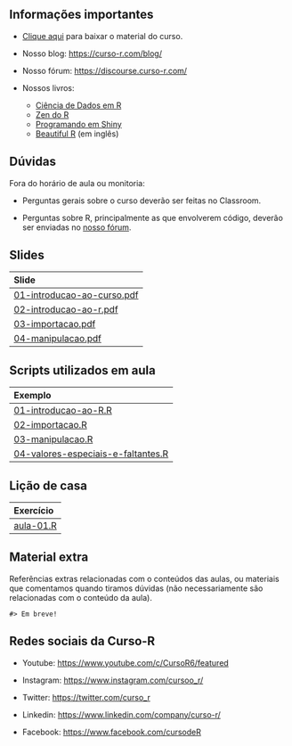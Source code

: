 
<!-- README.md is generated from README.Rmd. Please edit that file -->

## Informações importantes

- [Clique
  aqui](https://github.com/curso-r/main-r4ds-1/raw/master/material_do_curso.zip)
  para baixar o material do curso.

- Nosso blog: <https://curso-r.com/blog/>

- Nosso fórum: <https://discourse.curso-r.com/>

- Nossos livros:

  - [Ciência de Dados em R](https://livro.curso-r.com/)
  - [Zen do R](https://curso-r.github.io/zen-do-r/)
  - [Programando em Shiny](https://programando-em-shiny.curso-r.com/)
  - [Beautiful R](https://curso-r.github.io/beautiful-r/) (em inglês)

## Dúvidas

Fora do horário de aula ou monitoria:

- Perguntas gerais sobre o curso deverão ser feitas no Classroom.

- Perguntas sobre R, principalmente as que envolverem código, deverão
  ser enviadas no [nosso fórum](https://discourse.curso-r.com/).

## Slides

| Slide                                                                                                   |
|:--------------------------------------------------------------------------------------------------------|
| [01-introducao-ao-curso.pdf](https://curso-r.github.io/202311-r4ds-1/slides/01-introducao-ao-curso.pdf) |
| [02-introducao-ao-r.pdf](https://curso-r.github.io/202311-r4ds-1/slides/02-introducao-ao-r.pdf)         |
| [03-importacao.pdf](https://curso-r.github.io/202311-r4ds-1/slides/03-importacao.pdf)                   |
| [04-manipulacao.pdf](https://curso-r.github.io/202311-r4ds-1/slides/04-manipulacao.pdf)                 |

## Scripts utilizados em aula

| Exemplo                                                                                                                  |
|:-------------------------------------------------------------------------------------------------------------------------|
| [01-introducao-ao-R.R](https://curso-r.github.io/202311-r4ds-1/scripts/01-introducao-ao-R.R)                             |
| [02-importacao.R](https://curso-r.github.io/202311-r4ds-1/scripts/02-importacao.R)                                       |
| [03-manipulacao.R](https://curso-r.github.io/202311-r4ds-1/scripts/03-manipulacao.R)                                     |
| [04-valores-especiais-e-faltantes.R](https://curso-r.github.io/202311-r4ds-1/scripts/04-valores-especiais-e-faltantes.R) |

## Lição de casa

| Exercício                                                                 |
|:--------------------------------------------------------------------------|
| [aula-01.R](https://curso-r.github.io/202311-r4ds-1/exercicios/aula-01.R) |

## Material extra

Referências extras relacionadas com o conteúdos das aulas, ou materiais
que comentamos quando tiramos dúvidas (não necessariamente são
relacionadas com o conteúdo da aula).

    #> Em breve!

## Redes sociais da Curso-R

- Youtube: <https://www.youtube.com/c/CursoR6/featured>

- Instagram: <https://www.instagram.com/cursoo_r/>

- Twitter: <https://twitter.com/curso_r>

- Linkedin: <https://www.linkedin.com/company/curso-r/>

- Facebook: <https://www.facebook.com/cursodeR>
